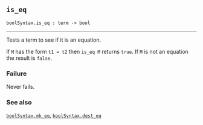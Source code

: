 ## `is_eq`

``` hol4
boolSyntax.is_eq : term -> bool
```

------------------------------------------------------------------------

Tests a term to see if it is an equation.

If `M` has the form `t1 = t2` then `is_eq M` returns `true`. If `M` is
not an equation the result is `false`.

### Failure

Never fails.

### See also

[`boolSyntax.mk_eq`](#boolSyntax.mk_eq),
[`boolSyntax.dest_eq`](#boolSyntax.dest_eq)
